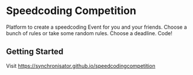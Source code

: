 # Speedcoding Competition

Platform to create a speedcoding Event for you and your friends.
Choose a bunch of rules or take some random rules.
Choose a deadline.
Code!

## Getting Started

Visit https://synchronisator.github.io/speedcodingcompetition
